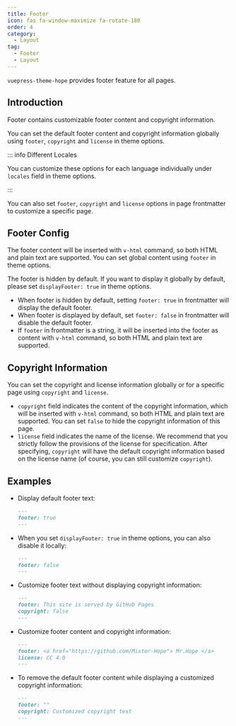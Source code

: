 ```yaml
---
title: Footer
icon: fas fa-window-maximize fa-rotate-180
order: 4
category:
  - Layout
tag:
  - Footer
  - Layout
---
```


`vuepress-theme-hope` provides footer feature for all pages.

<!-- more -->

## Introduction

Footer contains customizable footer content and copyright information.

You can set the default footer content and copyright information globally using `footer`, `copyright` and `license` in theme options.

::: info Different Locales

You can customize these options for each language individually under `locales` field in theme options.

:::

You can also set `footer`, `copyright` and `license` options in page frontmatter to customize a specific page.

## Footer Config

The footer content will be inserted with `v-html` command, so both HTML and plain text are supported. You can set global content using `footer` in theme options.

The footer is hidden by default. If you want to display it globally by default, please set `displayFooter: true` in theme options.

- When footer is hidden by default, setting `footer: true` in frontmatter will display the default footer.
- When footer is displayed by default, set `footer: false` in frontmatter will disable the default footer.
- If `footer` in frontmatter is a string, it will be inserted into the footer as content with `v-html` command, so both HTML and plain text are supported.

## Copyright Information

You can set the copyright and license information globally or for a specific page using `copyright` and `license`.

- `copyright` field indicates the content of the copyright information, which will be inserted with `v-html` command, so both HTML and plain text are supported. You can set `false` to hide the copyright information of this page.
- `license` field indicates the name of the license. We recommend that you strictly follow the provisions of the license for specification. After specifying, `copyright` will have the default copyright information based on the license name (of course, you can still customize `copyright`).

## Examples

- Display default footer text:

  ```md
  ---
  footer: true
  ---
  ```

- When you set `displayFooter: true` in theme options, you can also disable it locally:

  ```md
  ---
  footer: false
  ---
  ```

- Customize footer text without displaying copyright information:

  ```md
  ---
  footer: This site is served by GitHub Pages
  copyright: false
  ---
  ```

- Customize footer content and copyright information:

  ```md
  ---
  footer: <a href="https://github.com/Mister-Hope"> Mr.Hope </a>
  license: CC 4.0
  ---
  ```

- To remove the default footer content while displaying a customized copyright information:

  ```md
  ---
  footer: ""
  copyright: Customized copyright text
  ---
  ```
